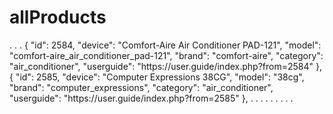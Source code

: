 # allProducts
.
.
.
 {
        "id": 2584,
        "device": "Comfort-Aire Air Conditioner PAD-121",
        "model": "comfort-aire_air_conditioner_pad-121",
        "brand": "comfort-aire",
        "category": "air_conditioner",
        "userguide": "https:\/\/user.guide\/index.php?from=2584"
    },
    {
        "id": 2585,
        "device": "Computer Expressions 38CG",
        "model": "38cg",
        "brand": "computer_expressions",
        "category": "air_conditioner",
        "userguide": "https:\/\/user.guide\/index.php?from=2585"
    },
.
.
.
.
.
.
.
.
.



